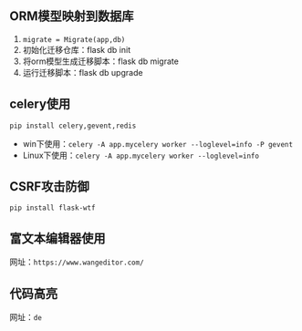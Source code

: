 ## ORM模型映射到数据库
1. `migrate = Migrate(app,db)`
2. 初始化迁移仓库：flask db init
3. 将orm模型生成迁移脚本：flask db migrate
4. 运行迁移脚本：flask db upgrade

## celery使用
`pip install celery,gevent,redis
`
- win下使用：`celery -A app.mycelery worker --loglevel=info -P gevent`
- Linux下使用：`celery -A app.mycelery worker --loglevel=info`

## CSRF攻击防御
`pip install flask-wtf`

## 富文本编辑器使用
网址：`https://www.wangeditor.com/`

## 代码高亮
网址：`de`
